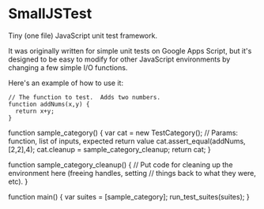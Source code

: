 SmallJSTest
===========

Tiny (one file) JavaScript unit test framework.

It was originally written for simple unit tests on Google Apps Script, but it's
designed to be easy to modify for other JavaScript environments by changing a
few simple I/O functions.

Here's an example of how to use it:

    // The function to test.  Adds two numbers.
    function addNums(x,y) {
      return x+y;
    }
    
  function sample_category() {
    var cat = new TestCategory();
    // Params: function, list of inputs, expected return value
    cat.assert_equal(addNums,[2,2],4);
    cat.cleanup = sample_category_cleanup;
    return cat;
  }
  
  function sample_category_cleanup() {
    // Put code for cleaning up the environment here (freeing handles, setting
    // things back to what they were, etc).
  }
  
  function main() {
    var suites = [sample_category];
    run_test_suites(suites);
  }